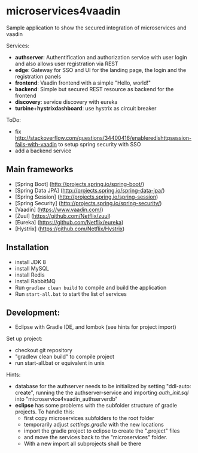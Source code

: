 # microservices4vaadin
Sample application to show the secured integration of microservices and vaadin

Services:
* **authserver**: Authentification and authorization service with user login and also allows user registration via REST
* **edge**: Gateway for SSO and UI for the landing page, the login and the registration panels
* **frontend**: Vaadin frontend with a simple "Hello, world!"
* **backend**: Simple but secured REST resource as backend for the frontend
* **discovery**: service discovery with eureka
* **turbine**+**hystrixdashboard**: use hystrix as circuit breaker

ToDo:
* fix http://stackoverflow.com/questions/34400416/enableredishttpsession-fails-with-vaadin to setup spring security with SSO
* add a backend service

## Main frameworks
* [Spring Boot] (http://projects.spring.io/spring-boot/)
* [Spring Data JPA] (http://projects.spring.io/spring-data-jpa/)
* [Spring Session] (http://projects.spring.io/spring-session)
* [Spring Security] (http://projects.spring.io/spring-security/)
* [Vaadin] (https://www.vaadin.com/)
* [Zuul] (https://github.com/Netflix/zuul)
* [Eureka] (https://github.com/Netflix/eureka)
* [Hystrix] (https://github.com/Netflix/Hystrix)

## Installation
* install JDK 8
* install MySQL
* install Redis
* install RabbitMQ
* Run `gradlew clean build` to compile and build the application
* Run `start-all.bat` to start the list of services

## Development:
* Eclipse with Gradle IDE, and lombok (see hints for project import)

Set up project:
* checkout git repository
* "gradlew clean build" to compile project
* run start-all.bat or equivalent in unix

Hints:
* database for the authserver needs to be initialized by setting "ddl-auto: create", running the the authserver-service and importing *auth_init.sql* into "microservice4vaadin_authserverdb"
* **eclipse** has some problems with the subfolder structure of gradle projects. To handle this:
  - first copy microservices subfolders to the root folder
  - temporarily adjust *settings.gradle* with the new locations
  - import the gradle project to eclipse to create the ".project" files
  - and move the services back to the "microservices" folder.
  - With a new import all subprojects shall be there

